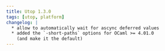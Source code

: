 ```yaml
---
title: Utop 1.3.0
tags: [utop, platform]
changelog: |
  * allow to automatically wait for ascync deferred values
  * added the `-short-paths` options for OCaml >= 4.01.0
    (and make it the default)
---
```


